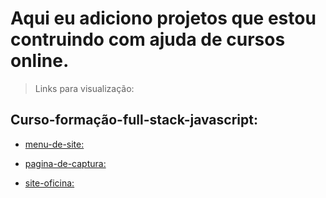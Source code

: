 # Aqui eu adiciono projetos que estou contruindo com ajuda de cursos online.

>Links para visualização:

## Curso-formação-full-stack-javascript: <br>

- [menu-de-site:](https://idomelo.github.io/learning-HTML-CSS/curso-formação-full-stack-javascript/menu-de-site-main)

- [pagina-de-captura:](https://idomelo.github.io/learning-HTML-CSS/curso-formação-full-stack-javascript/pagina-de-captura-main)

- [site-oficina:](https://idomelo.github.io/learning-HTML-CSS/curso-formação-full-stack-javascript/site-oficina-main)
